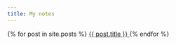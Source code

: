 ```yaml
---
title: My notes
---
```


<div class="main">
    <div class="row">
        <div class="col-lg-12">
            <div class="card mb-4">
                <div class="list-group list-group-flush">
                    {% for post in site.posts %}
                    <a class="list-group-item list-group-item-action"
                    href="{{ post.url | remove: '.html' | prepend: site.baseurl }}">
                        {{ post.title }}
                    </a>
                    {% endfor %}
                </div>
            </div>
        </div>
    </div>
</div>